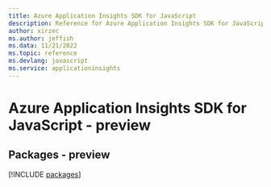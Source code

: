 ```yaml
---
title: Azure Application Insights SDK for JavaScript
description: Reference for Azure Application Insights SDK for JavaScript
author: xirzec
ms.author: jeffish
ms.data: 11/21/2022
ms.topic: reference
ms.devlang: javascript
ms.service: applicationinsights
---
```

# Azure Application Insights SDK for JavaScript - preview
## Packages - preview
[!INCLUDE [packages](application-insights-index.md)]